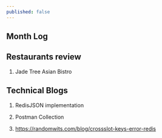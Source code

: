```yaml
---
published: false
---
```

## Month Log

## Restaurants review

1. Jade Tree Asian Bistro


## Technical Blogs

1. RedisJSON implementation 

2. Postman Collection

3. https://randomwits.com/blog/crossslot-keys-error-redis

